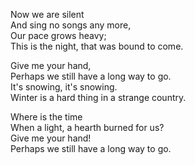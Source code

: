 Now we are silent  
And sing no songs any more,  
Our pace grows heavy;  
This is the night, that was bound to come.  

Give me your hand,  
Perhaps we still have a long way to go.  
It's snowing, it's snowing.  
Winter is a hard thing in a strange country.  

Where is the time  
When a light, a hearth burned for us?  
Give me your hand!  
Perhaps we still have a long way to go.

